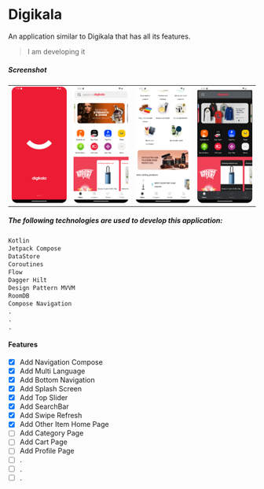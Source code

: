 # Digikala

An application similar to Digikala that has all its features.

> I am developing it

##### Screenshot
<table>
  <tr>
    <td><img src="screenshot/splash.png" width=100% height=100%></td>
    <td><img src="screenshot/1.png" width=100% height=100%></td>
    <td><img src="screenshot/3.png" width=100% height=100%></td>
    <td><img src="screenshot/2.png" width=100% height=100%></td>
  </tr>
 </table>

##### The following technologies are used to develop this application:
```
Kotlin
Jetpack Compose
DataStore
Coroutines
Flow
Dagger Hilt
Design Pattern MVVM
RoomDB
Compose Navigation
.
.
.
```

#### Features

- [x] Add Navigation Compose
- [x] Add Multi Language
- [x] Add Bottom Navigation
- [x] Add Splash Screen
- [x] Add Top Slider
- [x] Add SearchBar
- [x] Add Swipe Refresh
- [x] Add Other Item Home Page
- [ ] Add Category Page
- [ ] Add Cart Page
- [ ] Add Profile Page
- [ ] .
- [ ] .
- [ ] .